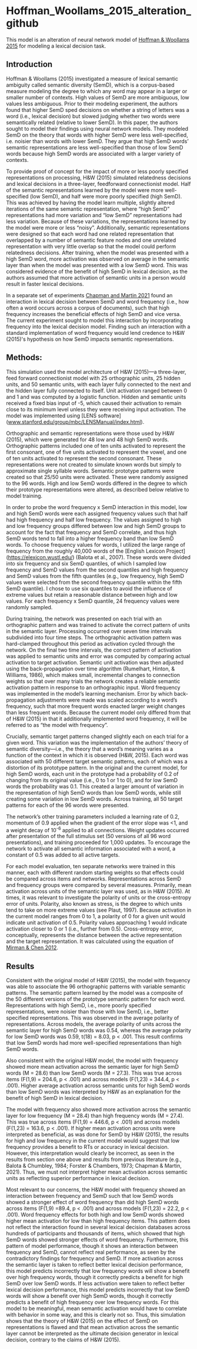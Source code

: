 # Hoffman_Woollams_2015_alteration_github
This model is an alteration of neural network model of [Hoffman &amp; Woollams 2015](https://doi.org/10.1037/a0038995) for modeling a lexical decision task. 

## Introduction

Hoffman & Woollams (2015) investigated a measure of lexical semantic ambiguity called semantic diversity (SemD), which is a corpus-based measure modeling the degree to which any word may appear in a larger or smaller number of contexts. High values of SemD are more ambiguous, low values less ambiguous. Prior to their modeling experiment, the authors found that higher SemD sped decisions on whether a string of letters was a word (i.e., lexical decision) but slowed judging whether two words were semantically related (relative to lower SemD). In this paper, the authors sought to model their findings using neural network models. They modeled SemD on the theory that words with higher SemD were less well-specified, i.e. noisier than words with lower SemD. They argue that high SemD words’ semantic representations are less well-specified than those of low SemD words because high SemD words are associated with a larger variety of contexts.

To provide proof of concept for the impact of more or less poorly specified representations on processing, H&W (2015) simulated relatedness decisions and lexical decisions in a three-layer, feedforward connectionist model. Half of the semantic representations learned by the model were more well-specified (low SemD), and half were more poorly specified (high SemD). This was achieved by having the model learn multiple, slightly altered iterations of the same semantic representation, where “high SemD” representations had more variation and “low SemD” representations had less variation. Because of these variations, the representations learned by the model were more or less “noisy”. Additionally, semantic representations were designed so that each word had one related representation that overlapped by a number of semantic feature nodes and one unrelated representation with very little overlap so that the model could perform relatedness decisions. After training, when the model was presented with a high SemD word, more activation was observed on average in the semantic layer than when the model was presented with a low SemD word. This was considered evidence of the benefit of high SemD in lexical decision, as the authors assumed that more activation of semantic units in a person would result in faster lexical decisions. 

In a separate set of experiments [Chapman and Martin 2021](http://dx.doi.org/10.1037/xge0001123) found an interaction in lexical decision between SemD and word frequency (i.e., how often a word occurs across a corpus of documents), such that high frequency increases the beneficial effects of high SemD and vice versa. The current experiment sought to model this interaction by incorporating frequency into the lexical decision model. Finding such an interaction with a standard implementation of word frequency would lend credence to H&W (2015)'s hypothesis on how SemD impacts semantic representations. 

## Methods:
This simulation used the model architecture of H&W (2015)—a three-layer, feed forward connectionist model with 25 orthographic units, 25 hidden units, and 50 semantic units, with each layer fully connected to the next and the hidden layer fully connected to itself. Unit activation ranged between 0 and 1 and was computed by a logistic function. Hidden and semantic units received a fixed bias input of -5, which caused their activation to remain close to its minimum level unless they were receiving input activation. The model was implemented using [LENS software] (www.stanford.edu/group/mbc/LENSManual/index.html).

Orthographic and semantic representations were those used by H&W (2015), which were generated for 48 low and 48 high SemD words. Orthographic patterns included one of ten units activated to represent the first consonant, one of five units activated to represent the vowel, and one of ten units activated to represent the second consonant. These representations were not created to simulate known words but simply to approximate single syllable words. Semantic prototype patterns were created so that 25/50 units were activated. These were randomly assigned to the 96 words. High and low SemD words differed in the degree to which their prototype representations were altered, as described below relative to model training.

In order to probe the word frequency x SemD interaction in this model, low and high SemD words were each assigned frequency values such that half had high frequency and half low frequency. The values assigned to high and low frequency groups differed between low and high SemD groups to account for the fact that frequency and SemD correlate, and thus high SemD words tend to fall into a higher frequency band than low SemD words. To choose frequency values for words, I utilized the large range of frequency from the roughly 40,000 words of the [English Lexicon Project] (https://elexicon.wustl.edu/) (Balota et al., 2007). These words were divided into six frequency and six SemD quantiles, of which I sampled low frequency and SemD values from the second quantiles and high frequency and SemD values from the fifth quantiles (e.g., low frequency, high SemD values were selected from the second frequency quantile within the fifth SemD quantile). I chose to use six quantiles to avoid the influence of extreme values but retain a reasonable distance between high and low values. For each frequency x SemD quantile, 24 frequency values were randomly sampled.  

During training, the network was presented on each trial with an orthographic pattern and was trained to activate the correct pattern of units in the semantic layer. Processing occurred over seven time intervals subdivided into four time steps. The orthographic activation pattern was hard-clamped throughout this period as activation cycled through the network. On the final two time intervals, the correct pattern of activation was applied to semantic units and error was computed by comparing actual activation to target activation. Semantic unit activation was then adjusted using the back-propagation over time algorithm (Rumelhart, Hinton, & Williams, 1986), which makes small, incremental changes to connection weights so that over many trials the network creates a reliable semantic activation pattern in response to an orthographic input. Word frequency was implemented in the model’s learning mechanism. Error by which back-propagation adjustments were made was scaled according to a word’s frequency, such that more frequent words enacted larger weight changes than less frequent words. Because the current model only differed from that of H&W (2015) in that it additionally implemented word frequency, it will be referred to as “the model with frequency”.

Crucially, semantic target patterns changed slightly each on each trial for a given word. This variation was the implementation of the authors’ theory of semantic diversity—i.e., the theory that a word’s meaning varies as a function of the context in which it is observed (H&W, 2015). Each word was associated with 50 different target semantic patterns, each of which was a distortion of its prototype pattern. In the original and the current model, for high SemD words, each unit in the prototype had a probability of 0.2 of changing from its original value (i.e., 0 to 1 or 1 to 0), and for low SemD words the probability was 0.1. This created a larger amount of variation in the representation of high SemD words than low SemD words, while still creating some variation in low SemD words. Across training, all 50 target patterns for each of the 96 words were presented.

The network’s other training parameters included a learning rate of 0.2, momentum of 0.9 applied when the gradient of the error slope was <1, and a weight decay of 10<sup>-6</sup> applied to all connections. Weight updates occurred after presentation of the full stimulus set (50 versions of all 96 word presentations), and training proceeded for 1,000 updates. To encourage the network to activate all semantic information associated with a word, a constant of 0.5 was added to all active targets. 

For each model evaluation, ten separate networks were trained in this manner, each with different random starting weights so that effects could be compared across items and networks. Representations across SemD and frequency groups were compared by several measures. Primarily, mean activation across units of the semantic layer was used, as in H&W (2015). At times, it was relevant to investigate the polarity of units or the cross-entropy error of units. Polarity, also known as stress, is the degree to which units tend to take on more extreme values (see Plaut, 1997). Because activation in the current model ranges from 0 to 1, a polarity of 0 for a given unit would indicate unit activation of 0.5. Polarity values approaching 1 would indicate activation closer to 0 or 1 (i.e., further from 0.5). Cross-entropy error, conceptually, represents the distance between the active representation and the target representation. It was calculated using the equation of [Mirman & Chen 2012](https://doi.org/10.1037/a0027175).

## Results

Consistent with the original model of H&W (2015), the model with frequency was able to associate the 96 orthographic patterns with variable semantic patterns. The semantic pattern learned by the model was a composite of the 50 different versions of the prototype semantic pattern for each word. Representations with high SemD, i.e., more poorly specified representations, were noisier than those with low SemD, i.e., better specified representations. This was observed in the average polarity of representations. Across models, the average polarity of units across the semantic layer for high SemD words was 0.54, whereas the average polarity for low SemD words was 0.59, t(18) = 8.03, p < .001. This result confirms that low SemD words had more well-specified representations than high SemD words.

Also consistent with the original H&W model, the model with frequency showed more mean activation across the semantic layer for high SemD words (M = 28.6) than low SemD words (M = 27.3). This was true across items (F(1,9) = 204.6, p < .001) and across models (F(1,23) = 344.4, p < .001). Higher average activation across semantic units for high SemD words than low SemD words was interpreted by H&W as an explanation for the benefit of high SemD in lexical decision. 

The model with frequency also showed more activation across the semantic layer for low frequency (M = 28.4) than high frequency words (M = 27.4). This was true across items (F(1,9) = 446.6, p < .001) and across models (F(1,23) = 163.6, p < .001). If higher mean activation across units were interpreted as beneficial, as was done for SemD by H&W (2015), the results for high and low frequency in the current model would suggest that low frequency provides a benefit to RTs or accuracy in lexical decision. However, this interpretation would clearly be incorrect, as seen in the results from section one above and results from previous literature (e.g., Balota & Chumbley, 1984; Forster & Chambers, 1973; Chapman & Martin, 2021). Thus, we must not interpret higher mean activation across semantic units as reflecting superior performance in lexical decision.

Most relevant to our concerns, the H&W model with frequency showed an interaction between frequency and SemD such that low SemD words showed a stronger effect of word frequency than did high SemD words across items (F(1,9) =89.4, p < .001) and across models (F(1,23) = 22.2, p < .001). Word frequency effects for both high and low SemD words showed higher mean activation for low than high frequency items. This pattern does not reflect the interaction found in several lexical decision databases across hundreds of participants and thousands of items, which showed that high SemD words showed stronger effects of word frequency. Furthermore, this pattern of model performance, though it shows an interaction between frequency and SemD, cannot reflect real performance, as seen by the contradictory findings for frequency and SemD. If more activation across the semantic layer is taken to reflect better lexical decision performance, this model predicts incorrectly that low frequency words will show a benefit over high frequency words, though it correctly predicts a benefit for high SemD over low SemD words. If less activation were taken to reflect better lexical decision performance, this model predicts incorrectly that low SemD words will show a benefit over high SemD words, though it correctly predicts a benefit of high frequency over low frequency words. For this model to be meaningful, mean semantic activation would have to correlate with behavior in some way, and this is clearly not so. Thus, this simulation shows that the theory of H&W (2015) on the effect of SemD on representations is flawed and that mean activation across the semantic layer cannot be interpreted as the ultimate decision generator in lexical decision, contrary to the claims of H&W (2015). 

